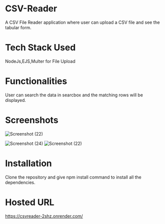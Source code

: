 # CSV-Reader
A CSV File Reader application where user can upload a CSV file and see the tabular form.
# Tech Stack Used
NodeJs,EJS,Multer for File Upload
# Functionalities 
User can search the data in searcbox and the matching rows will be displayed.
# Screenshots



![Screenshot (22)](https://github.com/Arpit245/CSV-Reader/assets/75128959/4da47764-9faf-44f5-9db2-de8887637a1a)

![Screenshot (24)](https://github.com/Arpit245/CSV-Reader/assets/75128959/5f744b93-bba0-4a21-b1a4-a77455012c84)
![Screenshot (22)](https://github.com/Arpit245/CSV-Reader/assets/75128959/e889b4f2-9043-4b88-91a9-020b24ea951a)

# Installation 
Clone the repository and give npm install command to install all the dependencies. 
# Hosted URL
https://csvreader-2shz.onrender.com/
